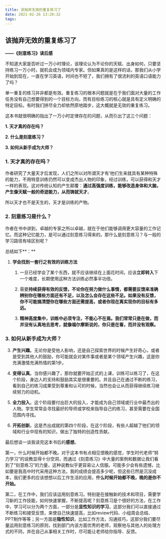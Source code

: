 ```yaml
---
title: 该抛弃无效的重复练习了
date: 2021-02-26 13:20:32
tags:
---
```

## 该抛弃无效的重复练习了

**——《刻意练习》读后感**

不知道大家是否听过一万小时理论，该理论认为不论你的天赋、出身如何，只要坚持练习一万小时，就机会成为领域内专家。但如果真的是这样的话，那我们从小学开始到现在，一直在学习英语，时间也不短了，我们拥有了很流利的英语口语能力了吗？

单一重复的练习并非都是有效。重复练习的根本问题就是在于我们面对大量的工作任务没有自己想要得到的一个目标方向，而有目标练习的核心就是具有定义明确的特定目标。有时我们拼尽全力却依然原地踏步，这大概就是无效的重复练习。

这本书就很明确的指出了一万小时定律存在的问题，从而引出了这三个问题：

**1. 天才真的存在吗？**

**2. 什么是刻意练习？**

**3. 如何从新手成为大师？**

### 1.  **天才真的存在吗？**

作者研究了大量天才后发现，人们之所以对所谓天才有‘他们生来就具有某种特殊的能力，不用特意训练仍然可以变成杰出人物的印象，经过训练，可以获得和天才一样的表现。这对传统认知的产生颠覆：**通过高强度训练，能够改造身体和大脑，产生像天赋一般的奇迹能力，从而铸就天才**。

所以天才也不是天生的，天才是训练的产物。

### 2.  **刻意练习是什么**？

作者在书中讲到，卓越的专家之所以卓越，就在于他们能够调用更大容量的工作记忆。而这种记忆能力，是可以通过刻意练习得来的。那什么是刻意练习？与一般的学习路径有啥区别呢？

总结如下**：**

1.  **学会找到一套行之有效的训练方法**

    1.  一旦已经学会了某个东西，就不应该继续在上面花时间，应该**立即转入**下一个难度，长期使用这种方法训练必然事半功倍。

    2.  需要**持续获得有效的反馈，不论你在努力做什么事情，都需要反馈来准确辨别你在哪些方面还有不足，以及怎么会存在这些不足。如果没有反馈，你不可能搞清楚你在哪些方面还需提高，或者你现在离实现你的目标有多远。**

    3.  **精神高度集中，训练中必须专注，不能心不在焉。我们常常只是在做，而并没有认真地去思考，就像福尔摩斯说的，你只是在看，而并没有观察。**

### 3.  **如何从新手成为大师？**

3.  **产生兴趣**。无论你是受他人影响，还是自己探索世界的时候产生好奇心，或者是受到其他人的鼓励，你可能就会对某件事或者是某个领域产生兴趣，这是你充满激情充满热情的第1步。

4.  **变得认真**。当你感兴趣了，那你就要开始正式的上课，训练可以练习了，在这个阶段，身边人的支持和鼓励其实是很重要的。并且自己在通过不断的练习，看到自己的练习成果受到尊重和认可的时候，当然也会让从而获得继续练习继续努力的动机。

5.  **全力投入**。这个阶段要付出巨大的投入，才能成为自己领域或行业中最杰出的人物。学生常常会寻找最好的导师或学校来指导自己的练习，甚至需要在全国范围内寻找。

6.  **开拓创新**。这是杰出成就的第四个阶段，在这个阶段，有些人超越了他们的领域和行业中现有的知识，做出了独特的创造性贡献。

最后想谈一谈我读完这本书后的**感想**。

第一，什么时候开始都不晚。对于这本书有点相见恨晚的感觉，学生时代老师“努力学习”的说教显得十分空洞，而通过《刻意练习》中大量的案例和数据让我们看到了“刻意练习”的力量，这种说教似乎更容易让人信服。可能多少会有些遗憾，比如要是我高中时代采用这种方法，我的成绩会提高多少呢，但这些已然是沉没成本，我们更多的应该想想以后工作生活的应用，**什么时候开始都不晚，晚的是你不开始。**

第二，在工作中，我们应该运用刻意练习。特别是在接触新的技术和项目，需要学习新的工作技能，如何快速掌握，不断提高呢？刻意练习是个很好的方法，在工作中，学习可以分为两个方面，一部分是**显性知识的学习**，这部分我们可以直接通过不断练习和接受反馈，来使自己快速提高，比如review代码、小组周会总结、PPT制作等等；另一方面是**隐性知识**，比如工作方法，沟通技巧，这部分我们要尽量运用刻意练习的原则，找到部门内该方面优秀的老师，观察他与其他人的处理方式的不同，并在自己从事相关工作时，尽可能让老师给你指导、反馈。
